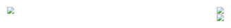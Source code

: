   <img align="left" src="https://github-readme-stats.vercel.app/api/top-langs/?username=Peevee2020&layout=full&hide_border=true&theme=onedark&title_color=#FFFFFF" />
  
  <a href="https://github.com/Peevee2020/proc.wtf">
    <img align="right" src="https://github-readme-stats.vercel.app/api/pin/?username=Peevee2020&repo=proc.wtf&theme=onedark&hide_border=true" />
  </a>
  <br>
  <a href="https://github.com/Peevee2020/p_blackmarket">
    <img align="right" src="https://github-readme-stats.vercel.app/api/pin/?username=Peevee2020&repo=p_blackmarket&theme=onedark&hide_border=true" />
  </a>
